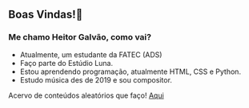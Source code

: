## Boas Vindas!👋

### Me chamo Heitor Galvão, como vai?

- Atualmente, um estudante da FATEC (ADS)
- Faço parte do Estúdio Luna.
- Estou aprendendo programação, atualmente HTML, CSS e Python.
- Estudo música des de 2019 e sou compositor.

Acervo de conteúdos aleatórios que faço!
<a href="https://www.youtube.com/@scareev">Aqui</a>
